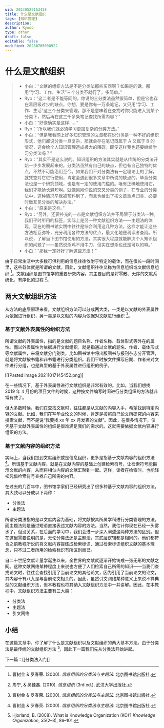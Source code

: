 ```yaml
---
uid: 20230529153438
title: 什么是文献组织
tags: [知识管理]
description: 
author: Ryooo
type: other
draft: false
editable: false
modified: 20230705000922
---
```


# 什么是文献组织

> - 小白：“文献的组织方法是不是分类法那些东西啊？如果是的话，那用“学习、工作、生活”三个分类不就行了，多简单。”
> - Ryo：“这二者是不能等同的。你说的三分类法虽然很简单，但是它也存在着层级过少的缺点。你想，要是你有一万条笔记，又只用“学习、工作、生活”这三个分类来管理，那不是意味着在查找时你只能进入到某个分类下，然后再在这三千多条笔记查找所需内容？”
> - 小白：“好像确实是这样......”
> - Ryo：“所以我们就必须学习更加复杂的分类方法。”
> - 小白：“但是我看网上好多知识管理的文章都在说分类是一种不好的组织形式，他们都说分类一旦复杂，那就会存在笔记既属于 A 又属于 B 的情况，这会给个人知识管理造成极大的阻碍。即便这样我也还要继续学习分类法吗？”
> - Ryo：“其实不是这么说的。知识组织的方法其实就是从传统的分类法开始一步步发展起来的。分类法虽然有自己的缺点，但也有自己独特的优点，不然不可能沿用至今。如果我们不对分类法有一定理论上的了解，就凭空对它进行使用，肯定会遇到很多文章中所说的缺点的。毕竟分类法也是一个研究领域，也是有一定的使用门槛的。唯有正确地使用它，我们才能扬长避短啊。就像刚刚你说的交叉分类的例子，在专业的分类法中，这种情况早就被预料到了，而且也给出了按文章重点归类、必要时做互见分类的解决办法。”
> - 小白：“原来是这样。”
> - Ryo：“另外，还要补充的一点是文献组织方法并不局限于分类法一种。我们平时所用的标签，实际上是另一种文献组织方法——主题法的体现。现在的图书馆实践中往往是综合利用这几种方法，这样才能让这些方法相互弥补，充分利用各种方法的优点，最大化地便利读者查阅。所以说，了解当下图书馆使用的方法，其实很大程度就能解决个人知识组织的问题了——虽然说杀鸡不用牛刀，但实在想杀也还是可以的嘛。”
> - 小白：“那我一定好好了解这些方法！”

由于日常生活中大多数可供利用的信息往往依附于特定的载体，而在很长一段时间里，这些载体就是所谓的文献。因此，文献组织往往又称为信息组织或文献信息组织 [^1]。文献组织是图书馆学的重要研究内容，其主要目的是将零散、无序的文献系统化、有序化的过程 [^2]。

## 两大文献组织方法

从方法的底层原理来看，文献组织方法可以分成两大类，一类是以文献的外表属性为依据进行组织，另一类是以文献的内容为依据对文献进行组织 [^1]。

### 基于文献外表属性的组织方法

所谓文献的外表属性，指的是文献的题目名称、作者名称、载体形式等外在的属性。而以外表属性为依据进行文献组织，就是指通过文献的题名、作者、载体形式等文献属性，来将文献分门别类。比如图书馆中将出版图书与报刊杂志分开管理，就是将文献按书籍和非书籍进行分类组织。我们平时按文件撰写日期、作者来对文件进行分组，也是典型的基于外表属性进行组织的例子。

![[Pasted image 20211017145452.png]]

在一些情况下，基于外表属性进行文献组织是非常有效的。比如，当我们想找 2019 年 4 月份的项目文件的时候，这种按文件编写时间进行分类组织的方法就非常有效了。

但大多数时候，我们在查找文献时，往往都是从文献的内容入手，希望找到特定内容的文献。比如，我们在写毕业论文的时候，肯定是按照自己论文所研究的内容来搜索文献，而不是说“我要找 xx 年 xx 月发表的文献”。因此，在很多情况下，仅凭基于文献外表属性的组织是很难满足我们的需求的。这就需要依据文献内容进行组织的方法。

### 基于文献内容的组织方法

实际上，当我们提到文献组织或是信息组织，更多是指基于文献内容的组织方法 [^1]。所谓基于文献内容，就是在文献内容的基础上创建检索符号，让检索符号能揭示文献的内容，从而将相似内容的文献汇聚到一起。这样，读者在检索时，也能轻松凭借检索符号查找自己所需的内容。

在过去的几百年中，图书馆学家们已经研究出了很多种基于文献内容的组织方法，其大致可以分成以下两种：

- 分类法
- 主题法

所谓分类法指的是以文献内容为基础，将文献按其所属学科进行分类管理的方法。而主题法则是通过短语直接表述文献内容的方法。当然，我估计你现在已经一头雾水了。但没关系，在后面的学习中，我们会进一步深入阐述这两种方法的区别。但在这里需要说明的是，无论分类法还是主题法，其底层逻辑都是相同的。他们都符合之前教程所说的将文献内容提炼成检索标识、通过检索标识组织文献的基本理念，只不过二者所用的检索标识有所区别而已。

自二十世纪文献计量学诞生以来，全世界的文献就逐渐开始铸成一张无形的文献之网。这种文献网络某种程度上来说也方便了人们检索自己所需的知识——当我们查找论文时，往往会查找引用了当前论文的其他论文，因为引用了当前论文的论文，其内容十有八九是与当前论文相关的。因此，虽然引文网络某种意义上来说不算典型的文献组织方法，但本教程也将其纳入文献组织方法中一并讲解。因此，在本教程中，文献组织方法主要有三大类：

- 分类法
- 主题法
- 引文网络

## 小结

在这篇文章中，你了解了什么是文献组织以及文献组织的两大基本方法。由于分类法是最传统的文献组织方法 [^3]，因此下一篇我们先从分类法开始讲起。

下一篇：[[分类法入门]]

[^1]: 曹树金 & 罗春荣. (2000). _信息组织的分类法与主题法_. 北京图书馆出版社.

[^2]: 周宁, & 吴佳鑫. (2010). _信息组织_ (3rd ed.). 武汉大学出版社.

[^3]: Hjorland, B. (2008). What is Knowledge Organization (KO)? _Knowledge Organization_, _35_(2–3), 86–101.